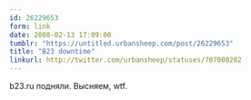 ```yaml
---
id: 26229653
form: link
date: 2008-02-13 17:09:00
tumblr: "https://untitled.urbansheep.com/post/26229653"
title: "B23 downtime"
linkurl: http://twitter.com/urbansheep/statuses/707000282
---
```

<p>b23.ru подняли. Высняем, wtf.</p>

